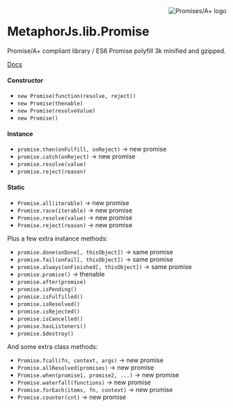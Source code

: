 <a href="http://promisesaplus.com/">
    <img src="http://promisesaplus.com/assets/logo-small.png" alt="Promises/A+ logo"
         title="Promises/A+ 1.0 compliant" align="right" />
</a>

# MetaphorJs.lib.Promise
Promise/A+ compliant library / ES6 Promise polyfill
3k minified and gzipped.

[Docs](http://metaphorjs.com/promise/docs/index.html)

#### Constructor
* `new Promise(function(resolve, reject))`
* `new Promise(thenable)`
* `new Promise(resolveValue)`
* `new Promise()`

#### Instance
* `promise.then(onFulfill, onReject)` -> new promise
* `promise.catch(onReject)` -> new promise
* `promise.resolve(value)`
* `promise.reject(reason)`

#### Static
* `Promise.all(iterable)` -> new promise
* `Promise.race(iterable)` -> new promise
* `Promise.resolve(value)` -> new promise
* `Promise.reject(reason)` -> new promise

Plus a few extra instance methods:

* `promise.done(onDone[, thisObject])` -> same promise
* `promise.fail(onFail[, thisObject])` -> same promise
* `promise.always(onFinished[, thisObject])` -> same promise
* `promise.promise()` -> thenable
* `promise.after(promise)`
* `promise.isPending()`
* `promise.isFulfilled()`
* `promise.isResolved()`
* `promise.isRejected()`
* `promise.isCancelled()`
* `promise.hasListeners()`
* `promise.$destroy()`

And some extra class methods:

* `Promise.fcall(fn, context, args)` -> new promise
* `Promise.allResolved(promises)` -> new promise
* `Promise.when(promise1, promise2, ...)` -> new promise
* `Promise.waterfall(functions)` -> new promise
* `Promise.forEach(items, fn, context)` -> new promise
* `Promise.counter(cnt)` -> new promise
